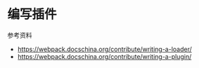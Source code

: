 # 编写插件

参考资料

- https://webpack.docschina.org/contribute/writing-a-loader/
- https://webpack.docschina.org/contribute/writing-a-plugin/
